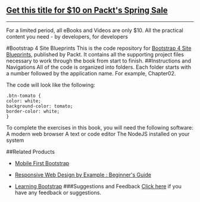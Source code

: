 ## [Get this title for $10 on Packt's Spring Sale](https://www.packt.com/B05247?utm_source=github&utm_medium=packt-github-repo&utm_campaign=spring_10_dollar_2022)
-----
For a limited period, all eBooks and Videos are only $10. All the practical content you need \- by developers, for developers

#Bootstrap 4 Site Blueprints
This is the code repository for [Bootstrap 4 Site Blueprints](https://www.packtpub.com/web-development/bootstrap-4-site-blueprints?utm_source=github&utm_medium=repository&utm_campaign=9781785889653), published by Packt. It contains all the supporting project files necessary to work through the book from start to finish.
##Instructions and Navigations
All of the code is organized into folders. Each folder starts with a number followed by the application name. For example, Chapter02.



The code will look like the following:
```
.btn-tomato {
color: white;
background-color: tomato;
border-color: white;
}
```

To complete the exercises in this book, you will need the following software:
A modern web browser
A text or code editor
The NodeJS installed on your system

##Related Products
* [Mobile First Bootstrap](https://www.packtpub.com/web-development/mobile-first-bootstrap?utm_source=github&utm_medium=repository&utm_campaign=9781783285792)

* [Responsive Web Design by Example : Beginner's Guide](https://www.packtpub.com/web-development/responsive-web-design-example?utm_source=github&utm_medium=repository&utm_campaign=9781849695428)

* [Learning Bootstrap](https://www.packtpub.com/web-development/learning-bootstrap?utm_source=github&utm_medium=repository&utm_campaign=9781782161844)
###Suggestions and Feedback
[Click here](https://docs.google.com/forms/d/e/1FAIpQLSe5qwunkGf6PUvzPirPDtuy1Du5Rlzew23UBp2S-P3wB-GcwQ/viewform) if you have any feedback or suggestions.
